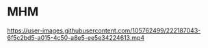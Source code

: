 # MHM


https://user-images.githubusercontent.com/105762499/222187043-6f5c2bd5-a015-4c50-a8e5-ee5e34224613.mp4

